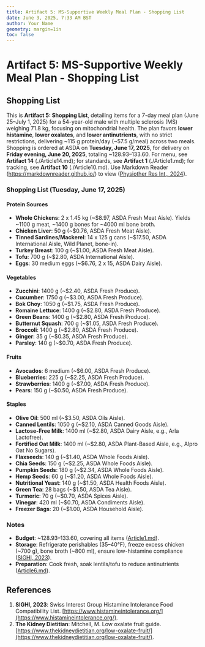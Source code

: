 ```yaml
---
title: Artifact 5: MS-Supportive Weekly Meal Plan - Shopping List
date: June 3, 2025, 7:33 AM BST
author: Your Name
geometry: margin=1in
toc: false
---
```

# Artifact 5: MS-Supportive Weekly Meal Plan - Shopping List

## Shopping List

This is **Artifact 5: Shopping List**, detailing items for a 7-day meal plan (June 25–July 1, 2025) for a 54-year-old male with multiple sclerosis (MS) weighing 71.8 kg, focusing on mitochondrial health. The plan favors **lower histamine**, **lower oxalates**, and **lower antinutrients**, with no strict restrictions, delivering ~115 g protein/day (~57.5 g/meal) across two meals. Shopping is ordered at ASDA on **Tuesday, June 17, 2025**, for delivery on **Friday evening, June 20, 2025**, totaling ~$128.93–$133.60. For menu, see **Artifact 14** (./Article14.md); for standards, see **Artifact 1** (./Article1.md); for tracking, see **Artifact 10** (./Article10.md). Use Markdown Reader (https://markdownreader.github.io/) to view ([Physiother Res Int., 2024](https://onlinelibrary.wiley.com/doi/10.1002/pri.2087)).

### Shopping List (Tuesday, June 17, 2025)

#### Protein Sources
- **Whole Chickens**: 2 x 1.45 kg (~$8.97, ASDA Fresh Meat Aisle). Yields ~1100 g meat, ~1400 g bones for ~4000 ml bone broth.
- **Chicken Liver**: 50 g (~$0.76, ASDA Fresh Meat Aisle).
- **Tinned Sardines/Mackerel**: 14 x 125 g cans (~$17.50, ASDA International Aisle, Wild Planet, bone-in).
- **Turkey Breast**: 100 g (~$1.00, ASDA Fresh Meat Aisle).
- **Tofu**: 700 g (~$2.80, ASDA International Aisle).
- **Eggs**: 30 medium eggs (~$6.76, 2 x 15, ASDA Dairy Aisle).

#### Vegetables
- **Zucchini**: 1400 g (~$2.40, ASDA Fresh Produce).
- **Cucumber**: 1750 g (~$3.00, ASDA Fresh Produce).
- **Bok Choy**: 1050 g (~$1.75, ASDA Fresh Produce).
- **Romaine Lettuce**: 1400 g (~$2.80, ASDA Fresh Produce).
- **Green Beans**: 1400 g (~$2.80, ASDA Fresh Produce).
- **Butternut Squash**: 700 g (~$1.05, ASDA Fresh Produce).
- **Broccoli**: 1400 g (~$2.80, ASDA Fresh Produce).
- **Ginger**: 35 g (~$0.35, ASDA Fresh Produce).
- **Parsley**: 140 g (~$0.70, ASDA Fresh Produce).

#### Fruits
- **Avocados**: 6 medium (~$6.00, ASDA Fresh Produce).
- **Blueberries**: 225 g (~$2.25, ASDA Fresh Produce).
- **Strawberries**: 1400 g (~$7.00, ASDA Fresh Produce).
- **Pears**: 150 g (~$0.50, ASDA Fresh Produce).

#### Staples
- **Olive Oil**: 500 ml (~$3.50, ASDA Oils Aisle).
- **Canned Lentils**: 1050 g (~$2.10, ASDA Canned Goods Aisle).
- **Lactose-Free Milk**: 1400 ml (~$2.80, ASDA Dairy Aisle, e.g., Arla Lactofree).
- **Fortified Oat Milk**: 1400 ml (~$2.80, ASDA Plant-Based Aisle, e.g., Alpro Oat No Sugars).
- **Flaxseeds**: 140 g (~$1.40, ASDA Whole Foods Aisle).
- **Chia Seeds**: 150 g (~$2.25, ASDA Whole Foods Aisle).
- **Pumpkin Seeds**: 180 g (~$2.34, ASDA Whole Foods Aisle).
- **Hemp Seeds**: 60 g (~$1.20, ASDA Whole Foods Aisle).
- **Nutritional Yeast**: 140 g (~$1.50, ASDA Health Foods Aisle).
- **Green Tea**: 28 bags (~$1.50, ASDA Tea Aisle).
- **Turmeric**: 70 g (~$0.70, ASDA Spices Aisle).
- **Vinegar**: 420 ml (~$0.70, ASDA Condiments Aisle).
- **Freezer Bags**: 20 (~$1.00, ASDA Household Aisle).

### Notes
- **Budget**: ~$128.93–$133.60, covering all items ([Article1.md](https://github.com/xAI/Artifact1.md)).
- **Storage**: Refrigerate perishables (35–40°F), freeze excess chicken (~700 g), bone broth (~800 ml), ensure low-histamine compliance ([SIGHI, 2023](https://www.histamineintolerance.org/)).
- **Preparation**: Cook fresh, soak lentils/tofu to reduce antinutrients ([Article6.md](https://github.com/xAI/Artifact6.md)).

## References
1. **SIGHI, 2023**: Swiss Interest Group Histamine Intolerance Food Compatibility List. [https://www.histamineintolerance.org/](https://www.histamineintolerance.org/).
2. **The Kidney Dietitian**: Mitchell, M. Low oxalate fruit guide. [https://www.thekidneydietitian.org/low-oxalate-fruit/](https://www.thekidneydietitian.org/low-oxalate-fruit/).